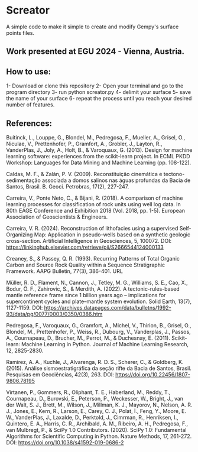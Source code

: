 # Screator
A simple code to make it simple to create and modify Gempy's surface points files.

## Work presented at EGU 2024 - Vienna, Austria.

## How to use:
1- Download or clone this repository
2- Open your terminal and go to the program directory
3- run python screator.py
4- delimit your surface
5- save the name of your surface
6- repeat the process until you reach your desired number of features.

## References:

Buitinck, L., Louppe, G., Blondel, M., Pedregosa, F., Mueller, A., Grisel, O., Niculae, V., Prettenhofer, P., Gramfort, A., Grobler, J., Layton, R., VanderPlas, J., Joly, A., Holt, B., & Varoquaux, G. (2013). Design for machine learning software: experiences from the scikit-learn project. In ECML PKDD Workshop: Languages for Data Mining and Machine Learning (pp. 108-122).

Caldas, M. F., & Zalán, P. V. (2009). Reconstituição cinemática e tectono-sedimentação associada a domos salinos nas águas profundas da Bacia de Santos, Brasil. B. Geoci. Petrobras, 17(2), 227-247.

Carreira, V., Ponte Neto, C., & Bijani, R. (2018). A comparison of machine learning processes for classification of rock units using well log data. In 80th EAGE Conference and Exhibition 2018 (Vol. 2018, pp. 1-5). European Association of Geoscientists & Engineers.

Carreira, V. R. (2024). Reconstruction of lithofacies using a supervised Self-Organizing Map: Application in pseudo-wells based on a synthetic geologic cross-section. Artificial Intelligence in Geosciences, 5, 100072. DOI: https://linkinghub.elsevier.com/retrieve/pii/S2666544124000133

Creaney, S., & Passey, Q. R. (1993). Recurring Patterns of Total Organic Carbon and Source Rock Quality within a Sequence Stratigraphic Framework. AAPG Bulletin, 77(3), 386-401. URL

Müller, R. D., Flament, N., Cannon, J., Tetley, M. G., Williams, S. E., Cao, X., Bodur, Ö. F., Zahirovic, S., & Merdith, A. (2022). A tectonic-rules-based mantle reference frame since 1 billion years ago – implications for supercontinent cycles and plate–mantle system evolution. Solid Earth, 13(7), 1127-1159. DOI: https://archives.datapages.com/data/bulletns/1992-93/data/pg/0077/0003/0350/0386.htm

Pedregosa, F., Varoquaux, G., Gramfort, A., Michel, V., Thirion, B., Grisel, O., Blondel, M., Prettenhofer, P., Weiss, R., Dubourg, V., Vanderplas, J., Passos, A., Cournapeau, D., Brucher, M., Perrot, M., & Duchesnay, E. (2011). Scikit-learn: Machine Learning in Python. Journal of Machine Learning Research, 12, 2825-2830.

Ramirez, A. A., Kuchle, J., Alvarenga, R. D. S., Scherer, C., & Goldberg, K. (2015). Análise sismoestratigráfica da seção rifte da Bacia de Santos, Brasil. Pesquisas em Geociências, 42(3), 263. DOI: https://doi.org/10.22456/1807-9806.78195

Virtanen, P., Gommers, R., Oliphant, T. E., Haberland, M., Reddy, T., Cournapeau, D., Burovski, E., Peterson, P., Weckesser, W., Bright, J., van der Walt, S. J., Brett, M., Wilson, J., Millman, K. J., Mayorov, N., Nelson, A. R. J., Jones, E., Kern, R., Larson, E., Carey, C. J., Polat, İ., Feng, Y., Moore, E. W., VanderPlas, J., Laxalde, D., Perktold, J., Cimrman, R., Henriksen, I., Quintero, E. A., Harris, C. R., Archibald, A. M., Ribeiro, A. H., Pedregosa, F., van Mulbregt, P., & SciPy 1.0 Contributors. (2020). SciPy 1.0: Fundamental Algorithms for Scientific Computing in Python. Nature Methods, 17, 261-272. DOI: https://doi.org/10.1038/s41592-019-0686-2

